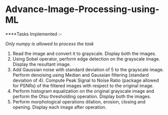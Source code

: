 # Advance-Image-Processing-using-ML
****Tasks Implemented :-

*Only numpy is allowed to process the task*
1) Read the image and convert it to grayscale. Display both the images.
2) Using Sobel operator, perform edge detection on the grayscale image. Display the resultant
image. 
3) Add Gaussian noise with standard deviation of 5 to the grayscale image. Perform denoising
using Median and Gaussian filtering (standard deviation of 4). Compute Peak Signal to Noise
Ratio (package allowed for PSNRs) of the filtered images with respect to the original image.
4) Perform histogram equalization on the original grayscale image and perform the Otsu
thresholding operation. Display both the images. 
5) Perform morphological operations dilation, erosion, closing and opening. Display each image
after operation.
